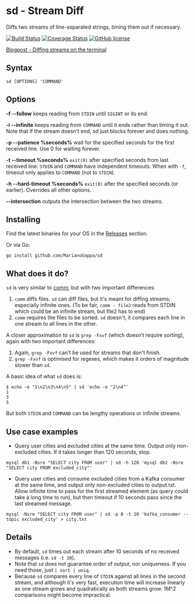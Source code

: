 # sd - Stream Diff
Diffs two streams of line-separated strings, timing them out if necessary.

[![Build Status](https://img.shields.io/travis/MarianoGappa/sd.svg)](https://travis-ci.org/MarianoGappa/sd)
[![Coverage Status](https://coveralls.io/repos/github/MarianoGappa/sd/badge.svg?branch=master&nocache=1)](https://coveralls.io/github/MarianoGappa/sd?branch=master)
[![GitHub license](https://img.shields.io/badge/license-MIT-blue.svg)](https://raw.githubusercontent.com/MarianoGappa/sd/master/LICENSE)

[Blogpost - Diffing streams on the terminal](http://marianogappa.github.io/software/2016/07/30/diffing-streams-on-the-terminal/)

## Syntax

```
sd [OPTIONS] 'COMMAND'
```

## Options

**-f --follow** keeps reading from `STDIN` until `SIGINT` or its end.

**-i --infinite** keeps reading from `COMMAND` until it ends rather than timing it out. Note that if the stream doesn't end, sd just blocks forever and does nothing.

**-p --patience %seconds%** wait for the specified seconds for the first received line. Use 0 for waiting forever.

**-t --timeout %seconds%** `exit(0)` after specified seconds from last received line. `STDIN` and `COMMAND` have independent timeouts. When with `-f`, timeout only applies to `COMMAND` (not to `STDIN`).

**-h --hard-timeout %seconds%** `exit(0)` after the specified seconds (or earlier). Overrides all other options.

**--intersection** outputs the intersection between the two streams.

## Installing

Find the latest binaries for your OS in the [Releases](https://github.com/MarianoGappa/sd/releases/) section.

Or via Go:
```
go install github.com/MarianoGappa/sd
```

## What does it do?

`sd` is very similar to [comm](https://en.wikipedia.org/wiki/Comm), but with two important differences:

1. `comm` diffs files. `sd` can diff files, but it's meant for diffing streams; especially infinite ones. (To be fair, `comm - file2` reads from STDIN which could be an infinite stream, but file2 has to end)
2. `comm` requires the files to be sorted. `sd` doesn't; it compares each line in one stream to all lines in the other.

A closer approximation to `sd` is `grep -Fxvf` (which doesn't require sorting), again with two important differences:

1. Again, `grep -Fxvf` can't be used for streams that don't finish.
2. `grep -Fxvf` is optimised for regexes, which makes it orders of magnitude slower than `sd`.

A basic idea of what `sd` does is:
```
$ echo -e "1\n2\n3\n4\n5" | sd 'echo -e "2\n4"'
1
3
5
```

But both `STDIN` and `COMMAND` can be lengthy operations or infinite streams.

## Use case examples

- Query user cities and excluded cities at the same time. Output only non-excluded cities. If it takes longer than 120 seconds, stop.
```
mysql db1 -Nsre "SELECT city FROM user" | sd -h 120 'mysql db2 -Nsre "SELECT city FROM excluded_city"'
```
- Query user cities and consume excluded cities from a Kafka consumer at the same time, and output only non-excluded cities to output.txt. Allow infinite time to pass for the first streamed element (as query could take a long time to run), but then timeout if 10 seconds pass since the last streamed message.
```
mysql -Nsre "SELECT city FROM user" | sd -p 0 -t 10 'kafka_consumer --topic excluded_city' > city.txt
```

## Details

- By default, `sd` times out each stream after 10 seconds of no received messages (i.e. `sd -t 10`).
- Note that `sd` does not guarantee order of output, nor uniqueness. If you need those, just `| sort | uniq`.
- Because `sd` compares every line of `STDIN` against all lines in the second stream, and although it's very fast, execution time will increase linearly as one stream grows and quadratically as both streams grow. 1M^2 comparisons might become impractical.
